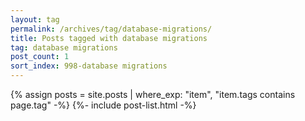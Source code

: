 ```yaml
---
layout: tag
permalink: /archives/tag/database-migrations/
title: Posts tagged with database migrations
tag: database migrations
post_count: 1
sort_index: 998-database migrations
---
```

{% assign posts = site.posts | where_exp: "item", "item.tags contains page.tag" -%}
{%- include post-list.html -%}
